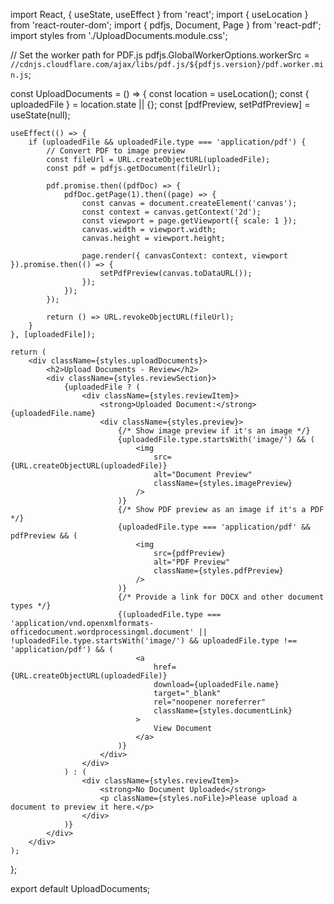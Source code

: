 import React, { useState, useEffect } from 'react';
import { useLocation } from 'react-router-dom';
import { pdfjs, Document, Page } from 'react-pdf';
import styles from './UploadDocuments.module.css';

// Set the worker path for PDF.js
pdfjs.GlobalWorkerOptions.workerSrc = `//cdnjs.cloudflare.com/ajax/libs/pdf.js/${pdfjs.version}/pdf.worker.min.js`;

const UploadDocuments = () => {
    const location = useLocation();
    const { uploadedFile } = location.state || {};
    const [pdfPreview, setPdfPreview] = useState(null);

    useEffect(() => {
        if (uploadedFile && uploadedFile.type === 'application/pdf') {
            // Convert PDF to image preview
            const fileUrl = URL.createObjectURL(uploadedFile);
            const pdf = pdfjs.getDocument(fileUrl);

            pdf.promise.then((pdfDoc) => {
                pdfDoc.getPage(1).then((page) => {
                    const canvas = document.createElement('canvas');
                    const context = canvas.getContext('2d');
                    const viewport = page.getViewport({ scale: 1 });
                    canvas.width = viewport.width;
                    canvas.height = viewport.height;

                    page.render({ canvasContext: context, viewport }).promise.then(() => {
                        setPdfPreview(canvas.toDataURL());
                    });
                });
            });

            return () => URL.revokeObjectURL(fileUrl);
        }
    }, [uploadedFile]);

    return (
        <div className={styles.uploadDocuments}>
            <h2>Upload Documents - Review</h2>
            <div className={styles.reviewSection}>
                {uploadedFile ? (
                    <div className={styles.reviewItem}>
                        <strong>Uploaded Document:</strong> {uploadedFile.name}
                        <div className={styles.preview}>
                            {/* Show image preview if it's an image */}
                            {uploadedFile.type.startsWith('image/') && (
                                <img
                                    src={URL.createObjectURL(uploadedFile)}
                                    alt="Document Preview"
                                    className={styles.imagePreview}
                                />
                            )}
                            {/* Show PDF preview as an image if it's a PDF */}
                            {uploadedFile.type === 'application/pdf' && pdfPreview && (
                                <img
                                    src={pdfPreview}
                                    alt="PDF Preview"
                                    className={styles.pdfPreview}
                                />
                            )}
                            {/* Provide a link for DOCX and other document types */}
                            {(uploadedFile.type === 'application/vnd.openxmlformats-officedocument.wordprocessingml.document' || !uploadedFile.type.startsWith('image/') && uploadedFile.type !== 'application/pdf') && (
                                <a
                                    href={URL.createObjectURL(uploadedFile)}
                                    download={uploadedFile.name}
                                    target="_blank"
                                    rel="noopener noreferrer"
                                    className={styles.documentLink}
                                >
                                    View Document
                                </a>
                            )}
                        </div>
                    </div>
                ) : (
                    <div className={styles.reviewItem}>
                        <strong>No Document Uploaded</strong>
                        <p className={styles.noFile}>Please upload a document to preview it here.</p>
                    </div>
                )}
            </div>
        </div>
    );
};

export default UploadDocuments;
